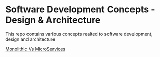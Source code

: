 # Software Development Concepts - Design & Architecture
This repo contains various concepts realted to software development, design and architecture

[Monolithic Vs MicroServices](https://github.com/pavanuppuluri/software-design-architecture-concepts/edit/master/monolithic_vs_microservices.md)
 

